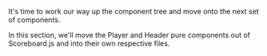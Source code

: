 It's time to work our way up the component tree and move onto the next set of components. 

In this section, we'll move the Player and Header pure components out of Scoreboard.js and into their own respective files.